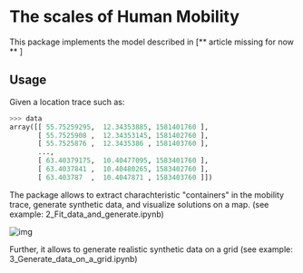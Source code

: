 # The scales of Human Mobility
This package implements the model described in 
[** article missing for now ** ]

## Usage
Given a location trace such as:

```Python
>>> data 
array([[ 55.75259295,  12.34353885, 1581401760 ],
       [ 55.7525908 ,  12.34353145, 1581402760 ],
       [ 55.7525876 ,  12.3435386 , 1581403760 ],
       ...,
       [ 63.40379175,  10.40477095, 1583401760 ],
       [ 63.4037841 ,  10.40480265, 1583402760 ],
       [ 63.403787  ,  10.4047871 , 1583403760 ]])
```

The package allows to extract charachteristic "containers" in the mobility trace, generate synthetic data, and visualize solutions on a map. (see example: 2_Fit_data_and_generate.ipynb)


![img](https://github.com/lalessan/scales_human_mobility/example_containers.png)




Further, it allows to generate realistic synthetic data on a grid (see example: 3_Generate_data_on_a_grid.ipynb)

